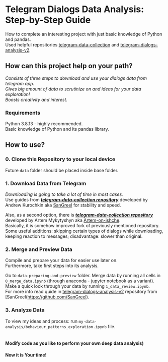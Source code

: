 # Telegram Dialogs Data Analysis: Step-by-Step Guide
How to complete an interesting project with just basic knowledge of Python and pandas.<br>
Used helpful repositories [telegram-data-collection](https://github.com/SanGreel/telegram-data-collection) and [telegram-dialogs-analysis-v2](https://github.com/SanGreel/telegram-dialogs-analysis-v2).

## How can this project help on your path?
*Consists of three steps to download and use your dialogs data from telegram app.<br> 
Gives big amount of data to scrutinize on and ideas for your data exploration!<br>
Boosts creativity and interest.*

### Requirements
Python 3.8.13 - highly recommended. <br>
Basic knowledge of Python and its pandas library.

## How to use?

### 0. Clone this Repository to your local device
Future ```data``` folder should be placed inside base folder.

### 1. Download Data from Telegram
*Downloading is going to take a lot of time in most cases.*<br>
Use guides from ***[telegram-data-collection repository](https://github.com/SanGreel/telegram-data-collection)*** developed by Andrew Kurochkin aka [SanGreel](https://github.com/SanGreel) for stability and speed. <br>

Also, as a second option, there is ***[telegram-data-collection repository](https://github.com/Artem-on-ishche/telegram-data-collection)*** developed by Artem Mykytyshyn aka [Artem-on-ishche](https://github.com/Artem-on-ishche).<br> 
Basically, it is somehow improved fork of previously mentioned repository. Some useful additions: skipping certain types of dialogs while downloading, keeping reaction to messages; disadvantage: slower than original.

### 2. Merge and Preview Data
Compile and prepare your data for easier use later on. <br>
Furthermore, take first steps into its analysis.<br>

Go to ```data-preparing-and-preview``` folder. Merge data by running all cells in ```0_merge_data.ipynb``` (through anaconda - jupyter notebook as a variant). <br>
Make a quick look through your data by running ```1_data_review.ipynb```.<br>
For more info read quide in [telegram-dialogs-analysis-v2](https://github.com/SanGreel/telegram-dialogs-analysis-v2) repository from [SanGreel(https://github.com/SanGreel).


### 3. Analyze Data
To view my ideas and process: run ```my-data-analysis/behaviour_patterns_exploration.ipynb``` file.<br><br>

#### Modify code as you like to perform your own deep data analysis) 
#### Now it is Your time!
